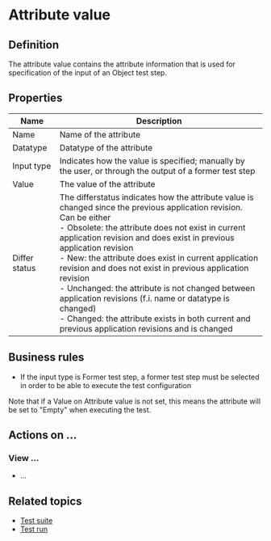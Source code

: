 # Attribute value

## Definition

The attribute value contains the attribute information that is used for specification of the input of an Object test step.

## Properties
| Name | Description |
| ----------- | ----------- |
| Name | Name of the attribute |
| Datatype | Datatype of the attribute |
| Input type | Indicates how the value is specified; manually by the user, or through the output of a former test step |
| Value | The value of the attribute |
| Differ status | The differstatus indicates how the attribute value is changed since the previous application revision. Can be either <br /> - Obsolete: the attribute does not exist in current application revision and does exist in previous application revision <br /> - New: the attribute does exist in current application revision and does not exist in previous application revision <br /> - Unchanged: the attribute is not changed between application revisions (f.i. name or datatype is changed) <br /> - Changed: the attribute exists in both current and previous application revisions and is changed |

## Business rules

- If the input type is Former test step, a former test step must be selected in order to be able to execute the test configuration  

Note that if a Value on Attribute value is not set, this means the attribute will be set to "Empty" when executing the test. 

## Actions on ...

### View ...
- ...

## Related topics
- [Test suite](test-suite)
- [Test run](test-run)
